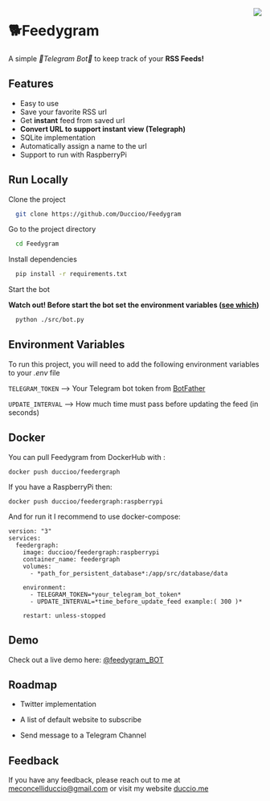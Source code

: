 

<img src='https://res.cloudinary.com/duccio-me/image/upload/c_scale,r_300000,w_200/v1664798817/Tavolasaasdsegno_1_qzgmun.png' align="right"> </img>

# 🐕Feedygram

A simple *🤖Telegram Bot🤖* to keep track of your **RSS Feeds!**

## Features

- Easy to use
- Save your favorite RSS url
- Get **instant** feed from saved url
- **Convert URL to support instant view (Telegraph)**
- SQLite implementation
- Automatically assign a name to the url
- Support to run with RaspberryPi


## Run Locally

Clone the project

```bash
  git clone https://github.com/Duccioo/Feedygram
```

Go to the project directory

```bash
  cd Feedygram
```

Install dependencies

```bash
  pip install -r requirements.txt
```


Start the bot

**Watch out! Before start the bot set the environment variables ([see which](https://github.com/Duccioo/Feedygram/#Environment-Variables))**


```bash
  python ./src/bot.py
```


## Environment Variables

To run this project, you will need to add the following environment variables to your *.env* file

`TELEGRAM_TOKEN` --> Your Telegram bot token from [BotFather](https://t.me/BotFather)

`UPDATE_INTERVAL` --> How much time must pass before updating the feed (in seconds)


## Docker

You can pull Feedygram from DockerHub with :

```
docker push duccioo/feedergraph
```

If you have a RaspberryPi then:

```
docker push duccioo/feedergraph:raspberrypi
```

And for run it I recommend to use docker-compose:

```
version: "3"
services:
  feedergraph:
    image: duccioo/feedergraph:raspberrypi
    container_name: feedergraph
    volumes:
      - *path_for_persistent_database*:/app/src/database/data

    environment:
      - TELEGRAM_TOKEN=*your_telegram_bot_token*
      - UPDATE_INTERVAL=*time_before_update_feed example:( 300 )* 

    restart: unless-stopped

```
## Demo

Check out a live demo here: [@feedygram_BOT](http://t.me/feedygram_bot)
## Roadmap

- Twitter implementation

- A list of default website to subscribe

- Send message to a Telegram Channel



## Feedback

If you have any feedback, please reach out to me at meconcelliduccio@gmail.com or visit my website 
[duccio.me](https://duccio.me )

